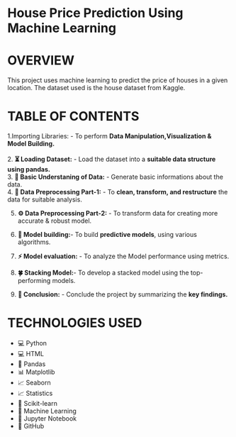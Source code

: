 # House Price Prediction Using Machine Learning

# OVERVIEW
This project uses machine learning to predict the price of houses in a given location. The dataset used is the house dataset from Kaggle.
# TABLE OF CONTENTS
1.Importing Libraries:</b> - To perform <b>Data Manipulation,Visualization & Model Building.</b><br>    
2. <b>⏳ Loading Dataset:</b> - Load the dataset into a <b>suitable data structure using pandas.</b><br>
3. <b>🧠 Basic Understaning of Data:</b> - Generate basic informations about the data.<br>
4. <b>🧹 Data Preprocessing Part-1:</b> - To <b>clean, transform, and restructure</b> the data for suitable analysis.

5. <b>⚙️ Data Preprocessing Part-2:</b> - To transform data for creating more accurate & robust model.<br>
6. <b>🎯 Model building:</b>- To build <b>predictive models</b>, using various algorithms.<br>
7. <b>⚡️ Model evaluation:</b> - To analyze the Model performance using metrics.<br>

8. <b>🍀 Stacking Model:</b>- To develop a stacked model using the top-performing models.<br>
9. <b>🎈 Conclusion:</b> - Conclude the project by summarizing the <b>key findings.</b><br>
# TECHNOLOGIES USED
<ul>
  <li>💻 Python</li>
  <li>💻 HTML</li>
  <li>🐼 Pandas</li>
  <li>📊 Matplotlib</li>
  <li>📈 Seaborn</li>
  <li>📈 Statistics</li>
  <li>🤖 Scikit-learn</li>
  <li>🧠 Machine Learning</li>
  <li>📓 Jupyter Notebook</li>
  <li>🔗 GitHub</li>
